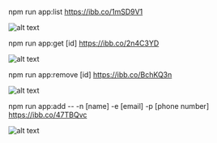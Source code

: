 

npm run app:list
https://ibb.co/1mSD9V1

![alt text](https://i.ibb.co/4VQ6jyz/1.png "list")

npm run app:get [id]
https://ibb.co/2n4C3YD

![alt text](https://i.ibb.co/1vWPGJD/2.png "get")

npm run app:remove [id]
https://ibb.co/BchKQ3n

![alt text](https://i.ibb.co/jbCZQfJ/3.png "remove")

npm run app:add -- -n [name] -e [email] -p [phone number]
https://ibb.co/47TBQvc

![alt text](https://i.ibb.co/pxzCmVg/4.png "add")
